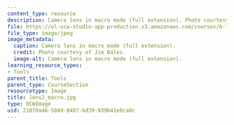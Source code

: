 ```yaml
---
content_type: resource
description: Camera lens in macro mode (full extension). Photo courtesy of Jim Bales.
file: https://ol-ocw-studio-app-production.s3.amazonaws.com/courses/6-163-strobe-project-laboratory-fall-2005/218f0a4650498497bd39939b41e8ca0c_lens2_macro.jpg
file_type: image/jpeg
image_metadata:
  caption: Camera lens in macro mode (full extension).
  credit: Photo courtesy of Jim Bales.
  image-alt: Camera lens in macro mode (full extension).
learning_resource_types:
- Tools
parent_title: Tools
parent_type: CourseSection
resourcetype: Image
title: lens2_macro.jpg
type: OCWImage
uid: 218f0a46-5049-8497-bd39-939b41e8ca0c
---
```


